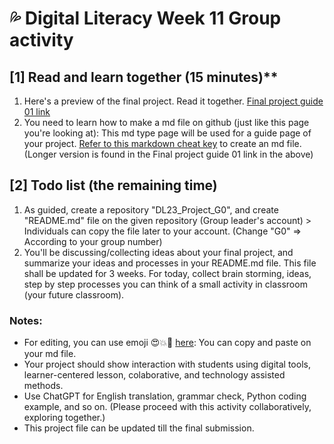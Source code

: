 # 💦 Digital Literacy Week 11 Group activity

## [1] Read and learn together (15 minutes)**

1. Here's a preview of the final project. Read it together. [Final project guide 01 link](https://github.com/MK316/Spring2023/tree/main/DL/DLProject)
2. You need to learn how to make a md file on github (just like this page you're looking at): This md type page will be used for a guide page of your project. [Refer to this markdown cheat key](https://www.markdownguide.org/cheat-sheet/) to create an md file. (Longer version is found in the Final project guide 01 link in the above)

## [2] Todo list (the remaining time)

1. As guided, create a repository "DL23_Project_G0", and create "README.md" file on the given repository (Group leader's account) > Individuals can copy the file later to your account. (Change "G0" => According to your group number)
2. You'll be discussing/collecting ideas about your final project, and summarize your ideas and processes in your README.md file. This file shall be updated for 3 weeks. For today, collect brain storming, ideas, step by step processes you can think of a small activity in classroom (your future classroom).

### Notes:

+ For editing, you can use emoji 😍💥🌱 [here](https://gist.github.com/rxaviers/7360908): You can copy and paste on your md file.
+ Your project should show interaction with students using digital tools, learner-centered lesson, colaborative, and technology assisted methods.
+ Use ChatGPT for English translation, grammar check, Python coding example, and so on. (Please proceed with this activity collaboratively, exploring together.)
+ This project file can be updated till the final submission.

